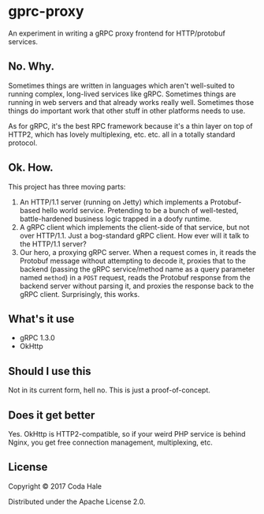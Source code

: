 # gprc-proxy

An experiment in writing a gRPC proxy frontend for HTTP/protobuf services.

## No. Why.

Sometimes things are written in languages which aren't well-suited to running complex, long-lived
services like gRPC. Sometimes things are running in web servers and that already works really well.
Sometimes those things do important work that other stuff in other platforms needs to use.

As for gRPC, it's the best RPC framework because it's a thin layer on top of HTTP2, which has lovely
multiplexing, etc. etc. all in a totally standard protocol.

## Ok. How.

This project has three moving parts:

1. An HTTP/1.1 server (running on Jetty) which implements a Protobuf-based hello world service.
   Pretending to be a bunch of well-tested, battle-hardened business logic trapped in a doofy 
   runtime.
2. A gRPC client which implements the client-side of that service, but not over HTTP/1.1. Just a
   bog-standard gRPC client. How ever will it talk to the HTTP/1.1 server?
3. Our hero, a proxying gRPC server. When a request comes in, it reads the Protobuf message without
   attempting to decode it, proxies that to the backend (passing the gRPC service/method name as
   a query parameter named `method`) in a `POST` request, reads the Protobuf response from the 
   backend server without parsing it, and proxies the response back to the gRPC client. 
   Surprisingly, this works.

## What's it use

* gRPC 1.3.0
* OkHttp

## Should I use this

Not in its current form, hell no. This is just a proof-of-concept.

## Does it get better

Yes. OkHttp is HTTP2-compatible, so if your weird PHP service is behind Nginx, you get free
connection management, multiplexing, etc.

## License

Copyright © 2017 Coda Hale

Distributed under the Apache License 2.0.
